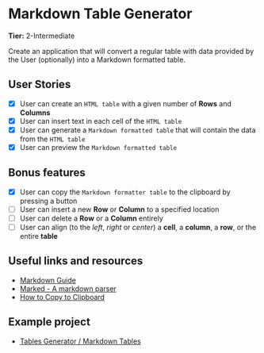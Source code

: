 # Markdown Table Generator

**Tier:** 2-Intermediate

Create an application that will convert a regular table with data provided by the User (optionally) into a Markdown formatted table.

## User Stories

-   [x] User can create an `HTML table` with a given number of **Rows** and **Columns**
-   [x] User can insert text in each cell of the `HTML table`
-   [x] User can generate a `Markdown formatted table` that will contain the data from the `HTML table`
-   [x] User can preview the `Markdown formatted table`

## Bonus features

-   [x] User can copy the `Markdown formatter table` to the clipboard by pressing a button
-   [ ] User can insert a new **Row** or **Column** to a specified location
-   [ ] User can delete a **Row** or a **Column** entirely
-   [ ] User can align (to the _left_, _right_ or _center_) a **cell**, a **column**, a **row**, or the entire **table**

## Useful links and resources

-   [Markdown Guide](https://www.markdownguide.org/)
-   [Marked - A markdown parser](https://github.com/markedjs/marked)
-   [How to Copy to Clipboard](https://www.w3schools.com/howto/howto_js_copy_clipboard.asp)

## Example project

-   [Tables Generator / Markdown Tables](https://www.tablesgenerator.com/markdown_tables)